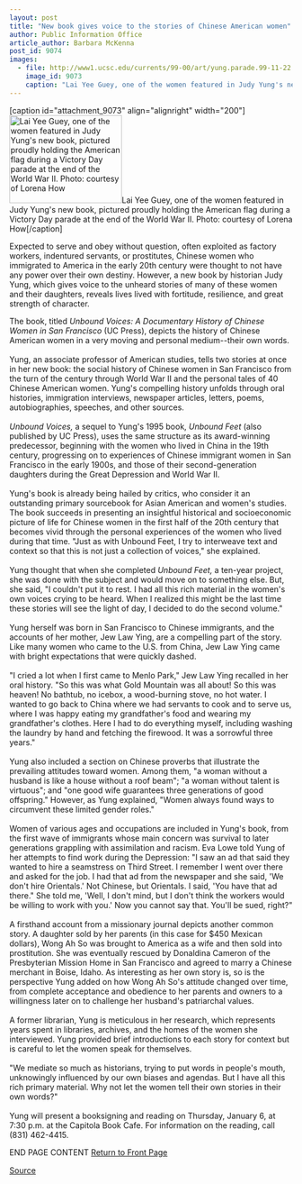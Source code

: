 ```yaml
---
layout: post
title: "New book gives voice to the stories of Chinese American women"
author: Public Information Office
article_author: Barbara McKenna
post_id: 9074
images:
  - file: http://www1.ucsc.edu/currents/99-00/art/yung.parade.99-11-22.200.jpg
    image_id: 9073
    caption: "Lai Yee Guey, one of the women featured in Judy Yung's new book, pictured proudly holding the American flag during a Victory Day parade at the end of the World War II. Photo: courtesy of Lorena How"
---
```


[caption id="attachment_9073" align="alignright" width="200"]<a href="http://dev-ucsc-news.pantheonsite.io/wp-content/uploads/1999/11/yung.parade.99-11-22.200.jpg"><img class="size-full wp-image-9073" src="http://dev-ucsc-news.pantheonsite.io/wp-content/uploads/1999/11/yung.parade.99-11-22.200.jpg" alt="Lai Yee Guey, one of the women featured in Judy Yung's new book, pictured proudly holding the American flag during a Victory Day parade at the end of the World War II. Photo: courtesy of Lorena How" width="200" height="156" /></a>Lai Yee Guey, one of the women featured in Judy Yung's new book, pictured proudly holding the American flag during a Victory Day parade at the end of the World War II. Photo: courtesy of Lorena How[/caption]
<p>
  Expected to serve and obey without question, often exploited as factory workers, indentured servants, or prostitutes, Chinese women who immigrated to America in the early 20th century were thought to not have any power over their own destiny. However, a new book by historian Judy Yung, which gives voice to the unheard stories of many of these women and their daughters, reveals lives lived with fortitude, resilience, and great strength of character.
</p>The book, titled <i>Unbound Voices: A Documentary History of Chinese Women in San Francisco</i> (UC Press), depicts the history of Chinese American women in a very moving and personal medium--their own words.<br>
<br>
Yung, an associate professor of American studies, tells two stories at once in her new book: the social history of Chinese women in San Francisco from the turn of the century through World War II and the personal tales of 40 Chinese American women. Yung's compelling history unfolds through oral histories, immigration interviews, newspaper articles, letters, poems, autobiographies, speeches, and other sources.<br>
<br>
<i>Unbound Voices,</i> a sequel to Yung's 1995 book, <i>Unbound Feet</i> (also published by UC Press), uses the same structure as its award-winning predecessor, beginning with the women who lived in China in the 19th century, progressing on to experiences of Chinese immigrant women in San Francisco in the early 1900s, and those of their second-generation daughters during the Great Depression and World War II.<br>
<br>
Yung's book is already being hailed by critics, who consider it an outstanding primary sourcebook for Asian American and women's studies. The book succeeds in presenting an insightful historical and socioeconomic picture of life for Chinese women in the first half of the 20th century that becomes vivid through the personal experiences of the women who lived during that time. "Just as with Unbound Feet, I try to interweave text and context so that this is not just a collection of voices," she explained.<br>
<br>
Yung thought that when she completed <i>Unbound Feet,</i> a ten-year project, she was done with the subject and would move on to something else. But, she said, "I couldn't put it to rest. I had all this rich material in the women's own voices crying to be heard. When I realized this might be the last time these stories will see the light of day, I decided to do the second volume."<br>
<br>
Yung herself was born in San Francisco to Chinese immigrants, and the accounts of her mother, Jew Law Ying, are a compelling part of the story. Like many women who came to the U.S. from China, Jew Law Ying came with bright expectations that were quickly dashed.<br>
<br>
"I cried a lot when I first came to Menlo Park," Jew Law Ying recalled in her oral history. "So this was what Gold Mountain was all about! So this was heaven! No bathtub, no icebox, a wood-burning stove, no hot water. I wanted to go back to China where we had servants to cook and to serve us, where I was happy eating my grandfather's food and wearing my grandfather's clothes. Here I had to do everything myself, including washing the laundry by hand and fetching the firewood. It was a sorrowful three years."<br>
<br>
Yung also included a section on Chinese proverbs that illustrate the prevailing attitudes toward women. Among them, "a woman without a husband is like a house without a roof beam"; "a woman without talent is virtuous"; and "one good wife guarantees three generations of good offspring." However, as Yung explained, "Women always found ways to circumvent these limited gender roles."<br>
<br>
Women of various ages and occupations are included in Yung's book, from the first wave of immigrants whose main concern was survival to later generations grappling with assimilation and racism. Eva Lowe told Yung of her attempts to find work during the Depression: "I saw an ad that said they wanted to hire a seamstress on Third Street. I remember I went over there and asked for the job. I had that ad from the newspaper and she said, 'We don't hire Orientals.' Not Chinese, but Orientals. I said, 'You have that ad there." She told me, 'Well, I don't mind, but I don't think the workers would be willing to work with you.' Now you cannot say that. You'll be sued, right?"<br>
<br>
A firsthand account from a missionary journal depicts another common story. A daughter sold by her parents (in this case for $450 Mexican dollars), Wong Ah So was brought to America as a wife and then sold into prostitution. She was eventually rescued by Donaldina Cameron of the Presbyterian Mission Home in San Francisco and agreed to marry a Chinese merchant in Boise, Idaho. As interesting as her own story is, so is the perspective Yung added on how Wong Ah So's attitude changed over time, from complete acceptance and obedience to her parents and owners to a willingness later on to challenge her husband's patriarchal values.<br>
<br>
A former librarian, Yung is meticulous in her research, which represents years spent in libraries, archives, and the homes of the women she interviewed. Yung provided brief introductions to each story for context but is careful to let the women speak for themselves.<br>
<br>
"We mediate so much as historians, trying to put words in people's mouth, unknowingly influenced by our own biases and agendas. But I have all this rich primary material. Why not let the women tell their own stories in their own words?"<br>
<br>
Yung will present a booksigning and reading on Thursday, January 6, at 7:30 p.m. at the Capitola Book Cafe. For information on the reading, call (831) 462-4415.
<p>
  END PAGE CONTENT <a href="../../index.html">Return to Front Page</a> <img align="bottom" alt=" " border="0" height="1" src="../../images/trans.gif" width="385">
</p>
<p><a href="http://www1.ucsc.edu/currents/99-00/11-22/yung.html" title="Permalink to yung">Source</a></p>
